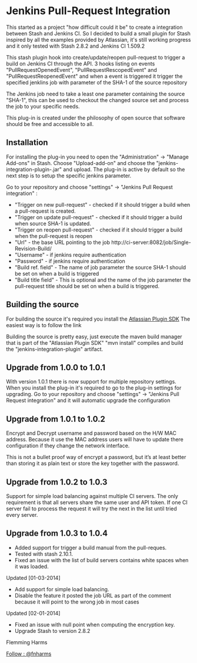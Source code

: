 # Jenkins Pull-Request Integration

This started as a project "how difficult could it be" to create a integration between Stash and Jenkins CI. 
So I decided to build a small plugin for Stash inspired by all the examples provided by Atlassian, 
it's still working progress and it only tested with Stash 2.8.2 and Jenkins CI 1.509.2

This stash plugin hook into create/update/reopen pull-request to trigger a build on Jenkins CI through the API. 
3 hooks listing on events "PullRequestOpenedEvent", "PullRequestRescopedEvent" and "PullRequestReopenedEvent" and 
when a event is triggered it trigger the specified jenklins job with parameter of the SHA-1 of the source repository

The Jenkins job need to take a least one parameter containing the source "SHA-1", this can be used to checkout 
the changed source set and process the job to your specific needs.

This plug-in is created under the philosophy of open source that software should be free and accessible to all. 

##  Installation
For installing the plug-in you need to open the "Administration" -> "Manage Add-ons" in Stash. Choose "Upload-add-on" and choose the
"jenkins-integration-plugin-<version>.jar" and upload. The plug-in is active by default so the next step is to setup the specific jenkins parameter.
 
Go to your repository and choose "settings" -> "Jenkins Pull Request integration" :

* "Trigger on new pull-request" - checked if it should trigger a build when a pull-request is created.
* "Trigger on update pull-request" - checked if it should trigger a build when source SHA-1 is updated.
* "Trigger on reopen pull-request" - checked if it should trigger a build when the pull-request is reopen
* "Url" - the base URL pointing to the job http://ci-server:8082/job/Single-Revision-Build/
* "Username" - if jenkins require authentication
* "Password" - if jenkins require authentication
* "Build ref. field" - The name of job parameter the source SHA-1 should be set on when a build is triggered
* "Build title field" - This is optional and the name of the job parameter the pull-request title should be set on when a build is triggered.
 
##  Building the source
For building the source it's required you install the [Atlassian Plugin SDK](https://developer.atlassian.com/display/DOCS/Set+up+the+Atlassian+Plugin+SDK+and+Build+a+Project) The easiest way is to follow the link
 
Building the source is pretty easy, just execute the maven build manager that is part of the "Atlassian Plugin SDK" "mvn install" compiles and build the "jenkins-integration-plugin" artifact.

##  Upgrade from 1.0.0 to 1.0.1
With version 1.0.1 there is now support for multiple repository settings. When you install the plug-in it's required to go to the plug-in settings
for upgrading. Go to your repository and choose "settings" -> "Jenkins Pull Request integration" and it will automatic upgrade the configuration

##  Upgrade from 1.0.1 to 1.0.2
Encrypt and Decrypt username and password based on the H/W MAC address. Because it use the MAC address users will have to update there
configuration if they change the network interface.

This is not a bullet proof way of encrypt a password, but it’s at least better than storing it as plain text or store the key together
with the password.

##  Upgrade from 1.0.2 to 1.0.3
Support for simple load balancing against multiple CI servers. The only requirement is that all servers share the same user and API token.
If one CI server fail to process the request it will try the next in the list until tried every server.

##  Upgrade from 1.0.3 to 1.0.4
- Added support for trigger a build manual from the pull-reques.
- Tested with stash 2.10.1.
- Fixed an issue with the list of build servers contains white spaces when it was loaded.



Updated [01-03-2014]

* Add support for simple load balancing. 
* Disable the feature it posted the job URL as part of the comment because it will point to the wrong job in most cases 

Updated [02-01-2014]

* Fixed an issue with null point when computing the encryption key. 
* Upgrade Stash to version 2.8.2

Flemming Harms

[Follow : @fnharms](https://twitter.com/intent/user?screen_name=fnharms)